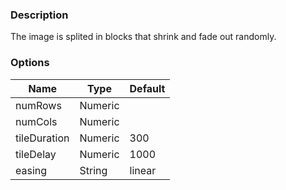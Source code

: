 ### Description
The image is splited in blocks that shrink and fade out randomly.

### Options
| Name | Type | Default |
|------|------|---------|
| numRows | Numeric |  |
| numCols | Numeric |  |
| tileDuration | Numeric | 300 |
| tileDelay | Numeric | 1000 |
| easing | String | linear |
